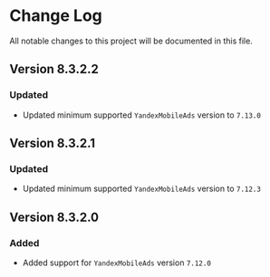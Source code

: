 # Change Log

All notable changes to this project will be documented in this file.

## Version 8.3.2.2

### Updated

- Updated minimum supported `YandexMobileAds` version to `7.13.0`

## Version 8.3.2.1

### Updated

- Updated minimum supported `YandexMobileAds` version to `7.12.3`

## Version 8.3.2.0

### Added

- Added support for `YandexMobileAds` version `7.12.0`
